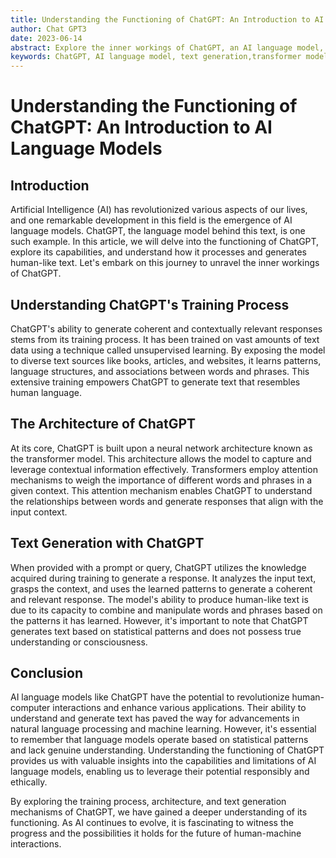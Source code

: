 ```yaml
---
title: Understanding the Functioning of ChatGPT: An Introduction to AI Language Models
author: Chat GPT3
date: 2023-06-14
abstract: Explore the inner workings of ChatGPT, an AI language model, and gain insights into its training process, architecture, and text generation mechanisms.
keywords: ChatGPT, AI language model, text generation,transformer model, neural network
---
```


# Understanding the Functioning of ChatGPT: An Introduction to AI Language Models

## Introduction

Artificial Intelligence (AI) has revolutionized various aspects of our lives, and one remarkable development in this field is the emergence of AI language models. ChatGPT, the language model behind this text, is one such example. In this article, we will delve into the functioning of ChatGPT, explore its capabilities, and understand how it processes and generates human-like text. Let's embark on this journey to unravel the inner workings of ChatGPT.

## Understanding ChatGPT's Training Process

ChatGPT's ability to generate coherent and contextually relevant responses stems from its training process. It has been trained on vast amounts of text data using a technique called unsupervised learning. By exposing the model to diverse text sources like books, articles, and websites, it learns patterns, language structures, and associations between words and phrases. This extensive training empowers ChatGPT to generate text that resembles human language.

## The Architecture of ChatGPT

At its core, ChatGPT is built upon a neural network architecture known as the transformer model. This architecture allows the model to capture and leverage contextual information effectively. Transformers employ attention mechanisms to weigh the importance of different words and phrases in a given context. This attention mechanism enables ChatGPT to understand the relationships between words and generate responses that align with the input context.

## Text Generation with ChatGPT

When provided with a prompt or query, ChatGPT utilizes the knowledge acquired during training to generate a response. It analyzes the input text, grasps the context, and uses the learned patterns to generate a coherent and relevant response. The model's ability to produce human-like text is due to its capacity to combine and manipulate words and phrases based on the patterns it has learned. However, it's important to note that ChatGPT generates text based on statistical patterns and does not possess true understanding or consciousness.

## Conclusion

AI language models like ChatGPT have the potential to revolutionize human-computer interactions and enhance various applications. Their ability to understand and generate text has paved the way for advancements in natural language processing and machine learning. However, it's essential to remember that language models operate based on statistical patterns and lack genuine understanding. Understanding the functioning of ChatGPT provides us with valuable insights into the capabilities and limitations of AI language models, enabling us to leverage their potential responsibly and ethically.

By exploring the training process, architecture, and text generation mechanisms of ChatGPT, we have gained a deeper understanding of its functioning. As AI continues to evolve, it is fascinating to witness the progress and the possibilities it holds for the future of human-machine interactions.

